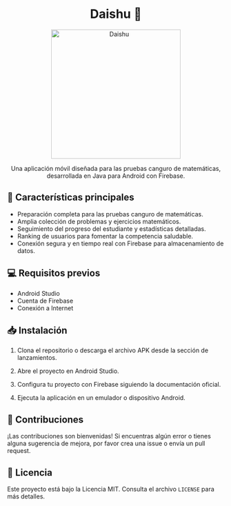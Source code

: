 <h1 align="center">Daishu 🧮</h1>

<p align="center">
  <img src="ruta/a/la/imagen.png" alt="Daishu" width="300">
</p>

<p align="center">Una aplicación móvil diseñada para las pruebas canguro de matemáticas, desarrollada en Java para Android con Firebase.</p>

## :rocket: Características principales

- Preparación completa para las pruebas canguro de matemáticas.
- Amplia colección de problemas y ejercicios matemáticos.
- Seguimiento del progreso del estudiante y estadísticas detalladas.
- Ranking de usuarios para fomentar la competencia saludable.
- Conexión segura y en tiempo real con Firebase para almacenamiento de datos.

## :computer: Requisitos previos

- Android Studio
- Cuenta de Firebase
- Conexión a Internet

## :inbox_tray: Instalación

1. Clona el repositorio o descarga el archivo APK desde la sección de lanzamientos.

2. Abre el proyecto en Android Studio.

3. Configura tu proyecto con Firebase siguiendo la documentación oficial.

4. Ejecuta la aplicación en un emulador o dispositivo Android.

## :handshake: Contribuciones

¡Las contribuciones son bienvenidas! Si encuentras algún error o tienes alguna sugerencia de mejora, por favor crea una issue o envía un pull request.

## :page_facing_up: Licencia

Este proyecto está bajo la Licencia MIT. Consulta el archivo `LICENSE` para más detalles.
